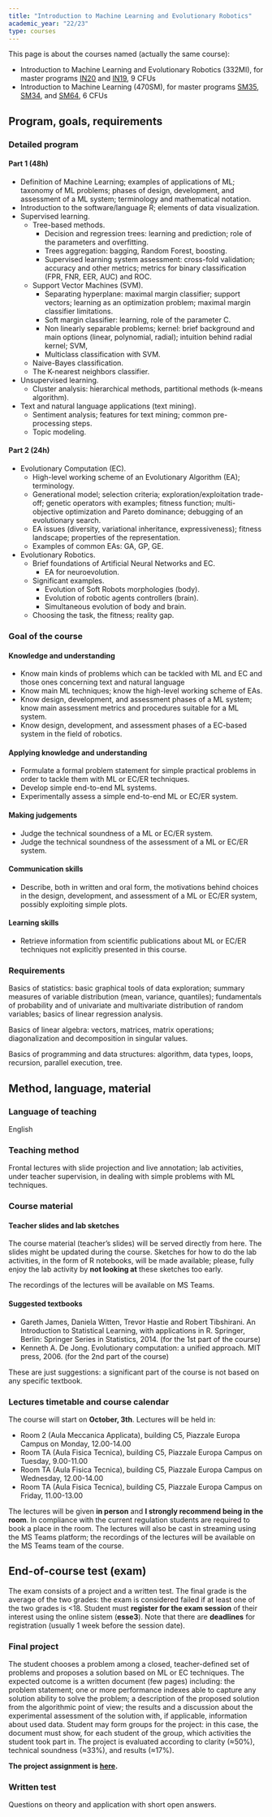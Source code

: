 ```yaml
---
title: "Introduction to Machine Learning and Evolutionary Robotics"
academic_year: "22/23"
type: courses
---
```


This page is about the courses named (actually the same course):
- Introduction to Machine Learning and Evolutionary Robotics (332MI), for master programs [IN20](https://corsi.units.it/IN20/descrizione-corso) and [IN19](https://corsi.units.it/IN20/descrizione-corso), 9 CFUs
- Introduction to Machine Learning (470SM), for master programs [SM35](https://dssc.units.it/), [SM34](https://corsi.units.it/SM34/descrizione-corso), and [SM64](https://corsi.units.it/SM34/descrizione-corso), 6 CFUs

## Program, goals, requirements

### Detailed program

#### Part 1 (48h)
- Definition of Machine Learning; examples of applications of ML; taxonomy of ML problems; phases of design, development, and assessment of a ML system; terminology and mathematical notation.
- Introduction to the software/language R; elements of data visualization.
- Supervised learning.
  - Tree-based methods.
    - Decision and regression trees: learning and prediction; role of the parameters and overfitting.
    - Trees aggregation: bagging, Random Forest, boosting.
    - Supervised learning system assessment: cross-fold validation; accuracy and other metrics; metrics for binary classification (FPR, FNR, EER, AUC) and ROC.
  - Support Vector Machines (SVM).
    - Separating hyperplane: maximal margin classifier; support vectors; learning as an optimization problem; maximal margin classifier limitations.
    - Soft margin classifier: learning, role of the parameter C.
    - Non linearly separable problems; kernel: brief background and main options (linear, polynomial, radial); intuition behind radial kernel; SVM,
    - Multiclass classification with SVM.
  - Naive-Bayes classification.
  - The K-nearest neighbors classifier.
- Unsupervised learning.
  - Cluster analysis: hierarchical methods, partitional methods (k-means algorithm).
- Text and natural language applications (text mining).
  - Sentiment analysis; features for text mining; common pre-processing steps.
  - Topic modeling.

#### Part 2 (24h)
- Evolutionary Computation (EC).
  - High-level working scheme of an Evolutionary Algorithm (EA); terminology.
  - Generational model; selection criteria; exploration/exploitation trade-off; genetic operators with examples; fitness function; multi-objective optimization and Pareto dominance; debugging of an evolutionary search.
  - EA issues (diversity, variational inheritance, expressiveness); fitness landscape; properties of the representation.
  - Examples of common EAs: GA, GP, GE.
- Evolutionary Robotics.
  - Brief foundations of Artificial Neural Networks and EC.
    - EA for neuroevolution.
  - Significant examples.
    - Evolution of Soft Robots morphologies (body).
    - Evolution of robotic agents controllers (brain).
    - Simultaneous evolution of body and brain.
  - Choosing the task, the fitness; reality gap.

### Goal of the course

#### Knowledge and understanding
- Know main kinds of problems which can be tackled with ML and EC and those ones concerning text and natural language
- Know main ML techniques; know the high-level working scheme of EAs.
- Know design, development, and assessment phases of a ML system; know main assessment metrics and procedures suitable for a ML system.
- Know design, development, and assessment phases of a EC-based system in the field of robotics.

#### Applying knowledge and understanding
- Formulate a formal problem statement for simple practical problems in order to tackle them with ML or EC/ER techniques.
- Develop simple end-to-end ML systems.
- Experimentally assess a simple end-to-end ML or EC/ER system.

#### Making judgements
- Judge the technical soundness of a ML or EC/ER system.
- Judge the technical soundness of the assessment of a ML or EC/ER system.

#### Communication skills
- Describe, both in written and oral form, the motivations behind choices in the design, development, and assessment of a ML or EC/ER system, possibly exploiting simple plots.

#### Learning skills
- Retrieve information from scientific publications about ML or EC/ER techniques not explicitly presented in this course.

### Requirements
Basics of statistics: basic graphical tools of data exploration; summary measures of variable distribution (mean, variance, quantiles); fundamentals of probability and of univariate and multivariate distribution of random variables; basics of linear regression analysis.

Basics of linear algebra: vectors, matrices, matrix operations; diagonalization and decomposition in singular values.

Basics of programming and data structures: algorithm, data types, loops, recursion, parallel execution, tree.

## Method, language, material

### Language of teaching
English

### Teaching method
Frontal lectures with slide projection and live annotation; lab activities, under teacher supervision, in dealing with simple problems with ML techniques.

### Course material

#### Teacher slides and lab sketches
The course material (teacher’s slides) will be served directly from here.
The slides might be updated during the course.
Sketches for how to do the lab activities, in the form of R notebooks, will be made available; please, fully enjoy the lab activity by **not looking at** these sketches too early.

The recordings of the lectures will be available on MS Teams.

#### Suggested textbooks
- Gareth James, Daniela Witten, Trevor Hastie and Robert Tibshirani. An Introduction to Statistical Learning, with applications in R. Springer, Berlin: Springer Series in Statistics, 2014. (for the 1st part of the course)
- Kenneth A. De Jong. Evolutionary computation: a unified approach. MIT press, 2006. (for the 2nd part of the course)

These are just suggestions: a significant part of the course is not based on any specific textbook.

### Lectures timetable and course calendar
The course will start on **October, 3th**.
Lectures will be held in:
- Room 2 (Aula Meccanica Applicata), building C5, Piazzale Europa Campus on Monday, 12.00-14.00
- Room TA (Aula Fisica Tecnica), building C5, Piazzale Europa Campus on Tuesday, 9.00-11.00
- Room TA (Aula Fisica Tecnica), building C5, Piazzale Europa Campus on Wednesday, 12.00-14.00
- Room TA (Aula Fisica Tecnica), building C5, Piazzale Europa Campus on Friday, 11.00-13.00

The lectures will be given **in person** and **I strongly recommend being in the room**.
In compliance with the current regulation students are required to book a place in the room.
The lectures will also be cast in streaming using the MS Teams platform; the recordings of the lectures will be available on the MS Teams team of the course.

## End-of-course test (exam)
The exam consists of a project and a written test.
The final grade is the average of the two grades: the exam is considered failed if at least one of the two grades is <18.
Student must **register for the exam session** of their interest using the online sistem (**esse3**).
Note that there are **deadlines** for registration (usually 1 week before the session date).

### Final project
The student chooses a problem among a closed, teacher-defined set of problems and proposes a solution based on ML or EC techniques.
The expected outcome is a written document (few pages) including: the problem statement; one or more performance indexes able to capture any solution ability to solve the problem; a description of the proposed solution from the algorithmic point of view; the results and a discussion about the experimental assessment of the solution with, if applicable, information about used data.
Student may form groups for the project: in this case, the document must show, for each student of the group, which activities the student took part in.
The project is evaluated according to clarity (≈50%), technical soundness (≈33%), and results (≈17%).

**The project assignment is [here](project/).**

### Written test
Questions on theory and application with short open answers.
